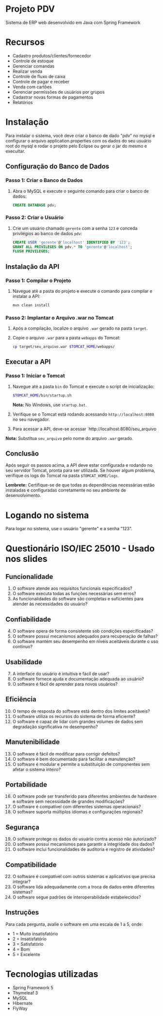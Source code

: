 # Projeto PDV
Sistema de ERP web desenvolvido em Java com Spring Framework 

# Recursos
- Cadastro produtos/clientes/fornecedor
- Controle de estoque
- Gerenciar comandas
- Realizar venda
- Controle de fluxo de caixa
- Controle de pagar e receber
- Venda com cartões
- Gerenciar permissões de usuários por grupos
- Cadastrar novas formas de pagamentos
- Relatórios

# Instalação
Para instalar o sistema, você deve criar o banco de dado "pdv" no mysql e configurar o arquivo application.properties
com os dados do seu usuário root do mysql e rodar o projeto pelo Eclipse ou gerar o jar do mesmo e execultar.


## Configuração do Banco de Dados

### Passo 1: Criar o Banco de Dados

1. Abra o MySQL e execute o seguinte comando para criar o banco de dados:

    ```sql
    CREATE DATABASE pdv;
    ```

### Passo 2: Criar o Usuário

1. Crie um usuário chamado `gerente` com a senha `123` e conceda privilégios ao banco de dados `pdv`:

    ```sql
    CREATE USER 'gerente'@'localhost' IDENTIFIED BY '123';
    GRANT ALL PRIVILEGES ON pdv.* TO 'gerente'@'localhost';
    FLUSH PRIVILEGES;
    ```

## Instalação da API

### Passo 1: Compilar o Projeto

1. Navegue até a pasta do projeto e execute o comando para compilar e instalar a API:

    ```bash
    mvn clean install
    ```

### Passo 2: Implantar o Arquivo .war no Tomcat

1. Após a compilação, localize o arquivo `.war` gerado na pasta `target`.
2. Copie o arquivo `.war` para a pasta `webapps` do Tomcat:

    ```bash
    cp target/seu_arquivo.war $TOMCAT_HOME/webapps/
    ```

## Executar a API

### Passo 1: Iniciar o Tomcat

1. Navegue até a pasta `bin` do Tomcat e execute o script de inicialização:

    ```bash
    $TOMCAT_HOME/bin/startup.sh
    ```

   **Nota:** No Windows, use `startup.bat`.

2. Verifique se o Tomcat está rodando acessando `http://localhost:8080` no seu navegador.
3. Para acessar a API, deve-se acessar `http://localhost:8080/seu_arquivo

**Nota:** Substitua `seu_arquivo` pelo nome do arquivo `.war` gerado.

## Conclusão

Após seguir os passos acima, a API deve estar configurada e rodando no seu servidor Tomcat, pronta para ser utilizada. Se houver algum problema, verifique os logs do Tomcat na pasta `$TOMCAT_HOME/logs`.

**Lembrete:** Certifique-se de que todas as dependências necessárias estão instaladas e configuradas corretamente no seu ambiente de desenvolvimento.

# Logando no sistema
Para logar no sistema, use o usuário "gerente" e a senha "123".

# Questionário ISO/IEC 25010 - Usado nos slides

## Funcionalidade
1. O software atende aos requisitos funcionais especificados?
2. O software executa todas as funções necessárias sem erros?
3. As funcionalidades do software são completas e suficientes para atender às necessidades do usuário?

## Confiabilidade
4. O software opera de forma consistente sob condições especificadas?
5. O software possui mecanismos adequados para recuperação de falhas?
6. O software mantém seu desempenho em níveis aceitáveis durante o uso contínuo?

## Usabilidade
7. A interface do usuário é intuitiva e fácil de usar?
8. O software fornece ajuda e documentação adequada ao usuário?
9. O software é fácil de aprender para novos usuários?

## Eficiência
10. O tempo de resposta do software está dentro dos limites aceitáveis?
11. O software utiliza os recursos do sistema de forma eficiente?
12. O software é capaz de lidar com grandes volumes de dados sem degradação significativa no desempenho?

## Manutenibilidade
13. O software é fácil de modificar para corrigir defeitos?
14. O software é bem documentado para facilitar a manutenção?
15. O software é modular e permite a substituição de componentes sem afetar o sistema inteiro?

## Portabilidade
16. O software pode ser transferido para diferentes ambientes de hardware e software sem necessidade de grandes modificações?
17. O software é compatível com diferentes sistemas operacionais?
18. O software suporta múltiplos idiomas e configurações regionais?

## Segurança
19. O software protege os dados do usuário contra acesso não autorizado?
20. O software possui mecanismos para garantir a integridade dos dados?
21. O software inclui funcionalidades de auditoria e registro de atividades?

## Compatibilidade
22. O software é compatível com outros sistemas e aplicativos que precisa integrar?
23. O software lida adequadamente com a troca de dados entre diferentes sistemas?
24. O software segue padrões de interoperabilidade estabelecidos?

## Instruções
Para cada pergunta, avalie o software em uma escala de 1 a 5, onde:
- 1 = Muito insatisfatório
- 2 = Insatisfatório
- 3 = Satisfatório
- 4 = Bom
- 5 = Excelente
# Tecnologias utilizadas
- Spring Framework 5
- Thymeleaf 3
- MySQL
- Hibernate
- FlyWay

